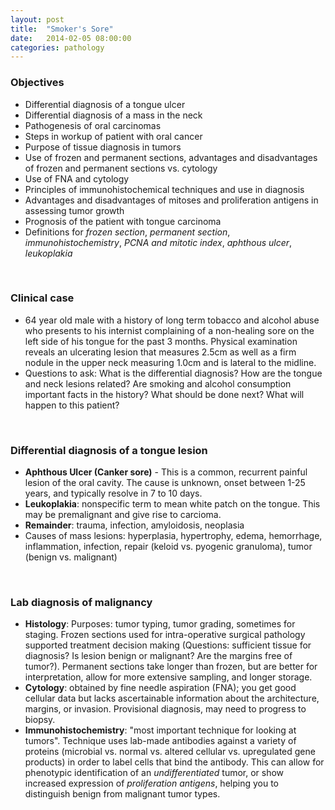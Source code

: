 ```yaml
---
layout: post
title:  "Smoker's Sore"
date:   2014-02-05 08:00:00
categories: pathology
---
```


### Objectives
- Differential diagnosis of a tongue ulcer
- Differential diagnosis of a mass in the neck
- Pathogenesis of oral carcinomas
- Steps in workup of patient with oral cancer
- Purpose of tissue diagnosis in tumors
- Use of frozen and permanent sections, advantages and disadvantages of frozen and permanent sections vs. cytology
- Use of FNA and cytology
- Principles of immunohistochemical techniques and use in diagnosis
- Advantages and disadvantages of mitoses and proliferation antigens in assessing tumor growth
- Prognosis of the patient with tongue carcinoma
- Definitions for *frozen section*, *permanent section*, *immunohistochemistry*, *PCNA and mitotic index*, *aphthous ulcer*, *leukoplakia*

<span><br></span>

### Clinical case
-  64 year old male with a history of long term tobacco and alcohol abuse who presents to his internist complaining of a non-healing sore on the left side of his tongue for the past 3 months. Physical examination reveals an ulcerating lesion that measures 2.5cm as well as a firm nodule in the upper neck measuring 1.0cm and is lateral to the midline.
- Questions to ask: What is the differential diagnosis? How are the tongue and neck lesions related? Are smoking and alcohol consumption important facts in the history? What should be done next? What will happen to this patient?

<span><br></span>

### Differential diagnosis of a tongue lesion
- **Aphthous Ulcer (Canker sore)** - This is a common, recurrent painful lesion of the oral cavity. The cause is unknown, onset between 1-25 years, and typically resolve in 7 to 10 days.
- **Leukoplakia**: nonspecific term to mean white patch on the tongue. This may be premalignant and give rise to carcioma.
- **Remainder**: trauma, infection, amyloidosis, neoplasia
- Causes of mass lesions: hyperplasia, hypertrophy, edema, hemorrhage, inflammation, infection, repair (keloid vs. pyogenic granuloma), tumor (benign vs. malignant)

<span><br></span>

### Lab diagnosis of malignancy
- **Histology**: Purposes: tumor typing, tumor grading, sometimes for staging. Frozen sections used for intra-operative surgical pathology supported treatment decision making (Questions: sufficient tissue for diagnosis? Is lesion benign or malignant? Are the margins free of tumor?). Permanent sections take longer than frozen, but are better for interpretation, allow for more extensive sampling, and longer storage.
- **Cytology**: obtained by fine needle aspiration (FNA); you get good cellular data but lacks ascertainable information about the architecture, margins, or invasion. Provisional diagnosis, may need to progress to biopsy.
- **Immunohistochemistry**: "most important technique for looking at tumors". Technique uses lab-made antibodies against a variety of proteins (microbial vs. normal vs. altered cellular vs. upregulated gene products) in order to label cells that bind the antibody. This can allow for phenotypic identification of an *undifferentiated* tumor, or show increased expression of *proliferation antigens*, helping you to distinguish benign from malignant tumor types.  